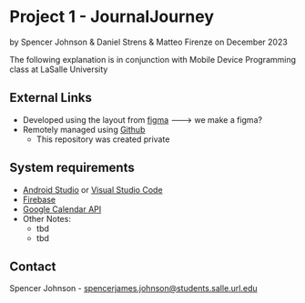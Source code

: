 # Project 1 - JournalJourney
by Spencer Johnson & Daniel Strens & Matteo Firenze
on December 2023

The following explanation is in conjunction with Mobile Device Programming class at LaSalle University

## External Links

* Developed using the layout from [figma](https://www.figma.com) ---> we make a figma?
* Remotely managed using [Github](https://github.com/papasj19/JournalJourney)
    * This repository was created private

## System requirements

* [Android Studio](https://developer.android.com/studio) or [Visual Studio Code](https://code.visualstudio.com)
* [Firebase](https://firebase.google.com)
* [Google Calendar API](https://developers.google.com/calendar/api/v3/reference)
* Other Notes:
    * tbd
    * tbd

## Contact

Spencer Johnson - spencerjames.johnson@students.salle.url.edu 
